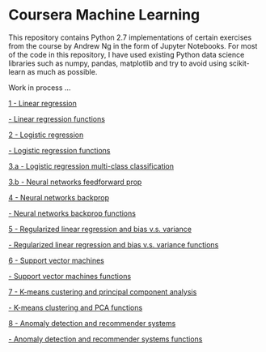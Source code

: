 # Coursera Machine Learning


This repository contains Python 2.7 implementations of certain exercises from the course by Andrew Ng in the form of Jupyter Notebooks. For most of the code in this repository, I have used existing Python data science libraries such as numpy, pandas, matplotlib and try to avoid using scikit-learn as much as possible.

Work in process ...<P>


<A href='http://nbviewer.jupyter.org/github/sametmarasli/machine_learning_andrewng/blob/master/notebooks/1/linear_regression.ipynb'>1 - Linear regression </A><BR>

<A href='https://github.com/sametmarasli/machine_learning_andrewng/blob/master/notebooks/1/ex1_func.py'>	- Linear regression functions</A><BR>

<A href='http://nbviewer.jupyter.org/github/sametmarasli/machine_learning_andrewng/blob/master/notebooks/2/logistic_regression.ipynb'>2 - Logistic regression</A><BR>

<A href='https://github.com/sametmarasli/machine_learning_andrewng/blob/master/notebooks/2/ex2_func.py'>	- Logistic regression functions</A><BR>

<A href='http://nbviewer.jupyter.org/github/sametmarasli/machine_learning_andrewng/blob/master/notebooks/3/logistic _regression_multi-class_classification.ipynb'>3.a - Logistic regression multi-class classification</A><BR>

<A href='http://nbviewer.jupyter.org/github/sametmarasli/machine_learning_andrewng/blob/master/notebooks/3/neural_networks_feedforward_prop.ipynb'>3.b - Neural networks feedforward prop</A><BR>

<A href='http://nbviewer.jupyter.org/github/sametmarasli/machine_learning_andrewng/blob/master/notebooks/4/neural_networks_backprop.ipynb'>4 - Neural networks backprop</A><BR>
 
<A href='https://github.com/sametmarasli/machine_learning_andrewng/blob/master/notebooks/4/ex4_func.py'>	- Neural networks backprop functions</A><BR>

<A href='http://nbviewer.jupyter.org/github/sametmarasli/machine_learning_andrewng/blob/master/notebooks/5/regularized_linear_regression_and_bias-variance.ipynb'>5 - Regularized linear regression and bias v.s. variance</A><BR>

<A href='https://github.com/sametmarasli/machine_learning_andrewng/blob/master/notebooks/5/ex5_func.py'>	- Regularized linear regression and bias v.s. variance functions</A><BR>

<A href='http://nbviewer.jupyter.org/github/sametmarasli/machine_learning_andrewng/blob/master/notebooks/6/support_vector_machines.ipynb'>6 - Support vector machines</A><BR>

<A href='https://github.com/sametmarasli/machine_learning_andrewng/blob/master/notebooks/6/ex6_func.py'>	- Support vector machines functions</A><BR>

<A href='http://nbviewer.jupyter.org/github/sametmarasli/machine_learning_andrewng/blob/master/notebooks/7/kmeans_clustering_and_principal_component_analysis.ipynb'>7 - K-means custering and principal component analysis</A><BR>

<A href='https://github.com/sametmarasli/machine_learning_andrewng/blob/master/notebooks/7/ex7_func.py'>	- K-means clustering and PCA functions</A><BR>

<A href='http://nbviewer.jupyter.org/github/sametmarasli/machine_learning_andrewng/blob/master/notebooks/8/anomaly_detection_and_recommender_systems.ipynb'>8 - Anomaly detection and recommender systems</A><BR>

<A href='https://github.com/sametmarasli/machine_learning_andrewng/blob/master/notebooks/8/ex8_func.py'>	- Anomaly detection and recommender systems functions</A><BR>